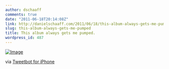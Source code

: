 ```yaml
---
author: dschaaff
comments: true
date: "2011-06-18T20:14:08Z"
link: http://danielschaaff.com/2011/06/18/this-album-always-gets-me-pumped/
slug: this-album-always-gets-me-pumped
title: This album always gets me pumped.
wordpress_id: 487
---
```


[![Image](http://posterous.com/getfile/files.posterous.com/danielschaaff/HooBFujCcwccjmlykGeakrvFDfqyelzeJjmunfyqjnapdCkrkzhJsHBsqdos/image.jpg.scaled500.jpg)](http://posterous.com/getfile/files.posterous.com/danielschaaff/HooBFujCcwccjmlykGeakrvFDfqyelzeJjmunfyqjnapdCkrkzhJsHBsqdos/image.jpg.scaled1000.jpg)

  

via [Tweetbot for iPhone](http://tapbots.com/tweetbot)
